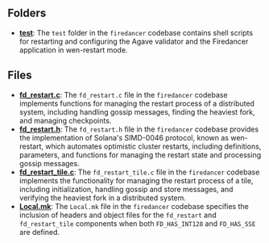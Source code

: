 ## Folders
- **[test](restart/test.driver.md)**: The `test` folder in the `firedancer` codebase contains shell scripts for restarting and configuring the Agave validator and the Firedancer application in wen-restart mode.

## Files
- **[fd_restart.c](restart/fd_restart.c.driver.md)**: The `fd_restart.c` file in the `firedancer` codebase implements functions for managing the restart process of a distributed system, including handling gossip messages, finding the heaviest fork, and managing checkpoints.
- **[fd_restart.h](restart/fd_restart.h.driver.md)**: The `fd_restart.h` file in the `firedancer` codebase provides the implementation of Solana's SIMD-0046 protocol, known as wen-restart, which automates optimistic cluster restarts, including definitions, parameters, and functions for managing the restart state and processing gossip messages.
- **[fd_restart_tile.c](restart/fd_restart_tile.c.driver.md)**: The `fd_restart_tile.c` file in the `firedancer` codebase implements the functionality for managing the restart process of a tile, including initialization, handling gossip and store messages, and verifying the heaviest fork in a distributed system.
- **[Local.mk](restart/Local.mk.driver.md)**: The `Local.mk` file in the `firedancer` codebase specifies the inclusion of headers and object files for the `fd_restart` and `fd_restart_tile` components when both `FD_HAS_INT128` and `FD_HAS_SSE` are defined.
